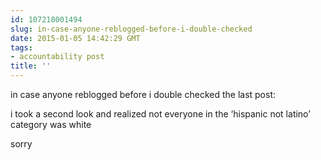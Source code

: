 ```yaml
---
id: 107218001494
slug: in-case-anyone-reblogged-before-i-double-checked
date: 2015-01-05 14:42:29 GMT
tags:
- accountability post
title: ''
---
```

<p>in case anyone reblogged before i double checked the last post:</p>

<p>i took a second look and realized not everyone in the &#8216;hispanic not latino&#8217; category was white</p>

<p>sorry</p>